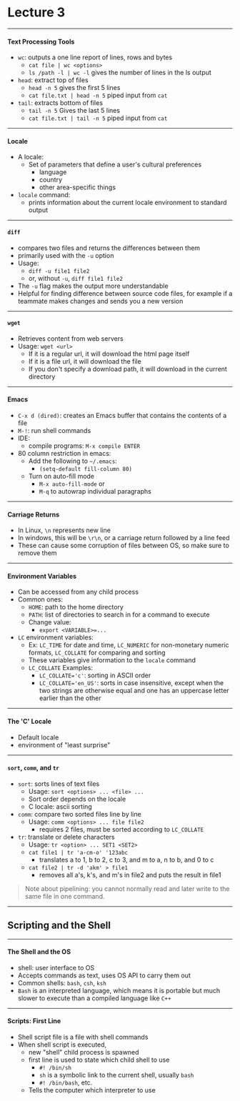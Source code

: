 <h1>Lecture 3</h1>

---

<h4>Text Processing Tools</h4>

  * `wc`: outputs a one line report of lines, rows and bytes
      - `cat file | wc <options>`
      - `ls /path -l | wc -l` gives the number of lines in the ls output 
  * `head`: extract top of files
      - `head -n 5` gives the first 5 lines
      - `cat file.txt | head -n 5` piped input from `cat`
  * `tail`: extracts bottom of files
      - `tail -n 5` Gives the last 5 lines
      - `cat file.txt | tail -n 5` piped input from `cat`

---

<h4>Locale</h4>
  
  * A locale:
      - Set of parameters that define a user's cultural preferences
          + language
          + country
          + other area-specific things
  * `locale` command:
      - prints information about the current locale environment to standard output

---

<h4><code>diff</code></h4>

  * compares two files and returns the differences between them
  * primarily used with the `-u` option
  * Usage:
      - `diff -u file1 file2`
      - or, without `-u`, `diff file1 file2`
  * The `-u` flag makes the output more understandable
  * Helpful for finding difference between source code files, for example if a teammate makes changes and sends you a new version

---

<h4><code>wget</code></h4>

  * Retrieves content from web servers
  * Usage: `wget <url>` 
      - If it is a regular url, it will download the html page itself
      - If it is a file url, it will download the file
      - If you don't specify a download path, it will download in the current directory

---

<h4>Emacs</h4>

  * `C-x d (dired)`: creates an Emacs buffer that contains the contents of a file
  * `M-!`: run shell commands
  * IDE:
      - compile programs: `M-x compile ENTER`
  * 80 column restriction in emacs:
      - Add the following to `~/.emacs`: 
          + `(setq-default fill-column 80)`
      - Turn on auto-fill mode
          + `M-x auto-fill-mode` or
          + `M-q` to autowrap individual paragraphs

---

<h4>Carriage Returns</h4>

  * In Linux, `\n` represents new line
  * In windows, this will be `\r\n`, or a carriage return followed by a line feed
  * These can cause some corruption of files between OS, so make sure to remove them

---

<h4>Environment Variables</h4>

  * Can be accessed from any child process
  * Common ones:
      - `HOME`: path to the home directory
      - `PATH`: list of directories to search in for a command to execute
      - Change value:
          + `export <VARIABLE>=...` 
  * `LC` environment variables:
      - Ex: `LC_TIME` for date and time, `LC_NUMERIC` for non-monetary numeric formats, `LC_COLLATE` for comparing and sorting
      - These variables give information to the `locale` command
      - `LC_COLLATE` Examples:
          + `LC_COLLATE='c'`: sorting in ASCII order
          + `LC_COLLATE='en_US'`: sorts in case insensitive, except when the two strings are otherwise equal and one has an uppercase letter earlier than the other

---

<h4>The 'C' Locale</h4>

  * Default locale
  * environment of "least surprise"

---

<h4><code>sort</code>, <code>comm</code>, and <code>tr</code></h4>

  * `sort`: sorts lines of text files
      - Usage: `sort <options> ... <file> ...`
      - Sort order depends on the locale
      - C locale: ascii sorting
  * `comm`: compare two sorted files line by line
      - Usage: `comm <options> ... file file2 `
          + requires 2 files, must be sorted according to `LC_COLLATE` 
  * `tr`: translate or delete characters
      - Usage: `tr <option> ... SET1 <SET2>`
      - `cat file1 | tr 'a-cm-o' '123abc`
          + translates a to 1, b to 2, c to 3, and m to a, n to b, and 0 to c
      - `cat file2 | tr -d 'akm' > file1`
          + removes all a's, k's, and m's in file2 and puts the result in file1

>Note about pipelining: you cannot normally read and later write to the same file in one command.

---

<h2>Scripting and the Shell</h2>

---

<h4>The Shell and the OS</h4>

  * shell: user interface to OS
  * Accepts commands as text, uses OS API to carry them out
  * Common shells: `bash`, `csh`, `ksh` 
  * `Bash` is an interpreted language, which means it is portable but much slower to execute than a compiled language like `C++` 

---

<h4>Scripts: First Line</h4>

  * Shell script file is a file with shell commands
  * When shell script is executed, 
      - new "shell" child process is spawned
      - first line is used to state which child shell to use
          + `#! /bin/sh` 
          + `sh` is a symbolic link to the current shell, usually `bash`
          + `#! /bin/bash`, etc.
      - Tells the computer which interpreter to use